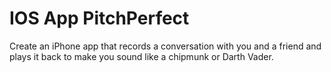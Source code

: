 # IOS App PitchPerfect

Create an iPhone app that records a conversation with you and a friend and plays it back to make you sound like a chipmunk or Darth Vader.
